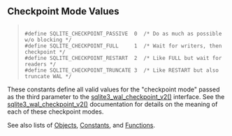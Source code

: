 ## Checkpoint Mode Values




> ```
> 
> #define SQLITE_CHECKPOINT_PASSIVE  0  /* Do as much as possible w/o blocking */
> #define SQLITE_CHECKPOINT_FULL     1  /* Wait for writers, then checkpoint */
> #define SQLITE_CHECKPOINT_RESTART  2  /* Like FULL but wait for readers */
> #define SQLITE_CHECKPOINT_TRUNCATE 3  /* Like RESTART but also truncate WAL */
> 
> ```



These constants define all valid values for the "checkpoint mode" passed
as the third parameter to the [sqlite3\_wal\_checkpoint\_v2()](../c3ref/wal_checkpoint_v2.html) interface.
See the [sqlite3\_wal\_checkpoint\_v2()](../c3ref/wal_checkpoint_v2.html) documentation for details on the
meaning of each of these checkpoint modes.


See also lists of
 [Objects](../c3ref/objlist.html),
 [Constants](../c3ref/constlist.html), and
 [Functions](../c3ref/funclist.html).


